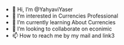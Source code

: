 - 👋 Hi, I’m @YahyaviYaser
- 👀 I’m interested in Currencies Professional
- 🌱 I’m currently learning About Currencies
- 💞️ I’m looking to collaborate on econimic 
- 📫 How to reach me by my mail and link3                                                                                                  

<!---
YahyaviYaser/YahyaviYaser is a ✨ special ✨ repository because its `README.md` (this file) appears on your GitHub profile.
You can click the Preview link to take a look at your changes.
--->
